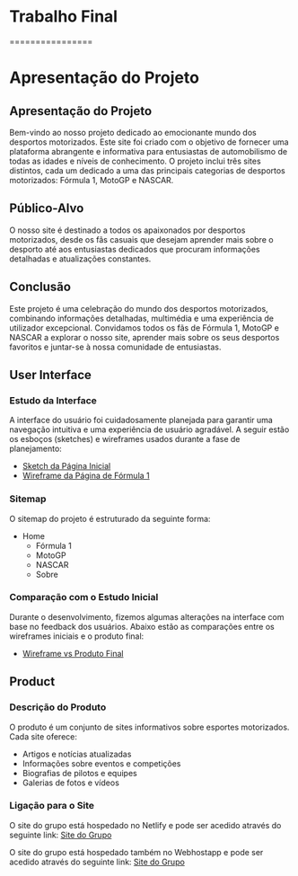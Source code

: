 # Trabalho Final
================

# Apresentação do Projeto

## Apresentação do Projeto

Bem-vindo ao nosso projeto dedicado ao emocionante mundo dos desportos motorizados. Este site foi criado com o objetivo de fornecer uma plataforma abrangente e informativa para entusiastas de automobilismo de todas as idades e níveis de conhecimento. O projeto inclui três sites distintos, cada um dedicado a uma das principais categorias de desportos motorizados: Fórmula 1, MotoGP e NASCAR.

## Público-Alvo

O nosso site é destinado a todos os apaixonados por desportos motorizados, desde os fãs casuais que desejam aprender mais sobre o desporto até aos entusiastas dedicados que procuram informações detalhadas e atualizações constantes.

## Conclusão
Este projeto é uma celebração do mundo dos desportos motorizados, combinando informações detalhadas, multimédia e uma experiência de utilizador excepcional. Convidamos todos os fãs de Fórmula 1, MotoGP e NASCAR a explorar o nosso site, aprender mais sobre os seus desportos favoritos e juntar-se à nossa comunidade de entusiastas.

## User Interface

### Estudo da Interface

A interface do usuário foi cuidadosamente planejada para garantir uma navegação intuitiva e uma experiência de usuário agradável. A seguir estão os esboços (sketches) e wireframes usados durante a fase de planejamento:

- [Sketch da Página Inicial](link_to_sketch)
- [Wireframe da Página de Fórmula 1](link_to_wireframe)

### Sitemap

O sitemap do projeto é estruturado da seguinte forma:

- Home
  - Fórmula 1
  - MotoGP
  - NASCAR
  - Sobre

### Comparação com o Estudo Inicial

Durante o desenvolvimento, fizemos algumas alterações na interface com base no feedback dos usuários. Abaixo estão as comparações entre os wireframes iniciais e o produto final:

- [Wireframe vs Produto Final](link_to_comparison)

## Product

### Descrição do Produto

O produto é um conjunto de sites informativos sobre esportes motorizados. Cada site oferece:

- Artigos e notícias atualizadas
- Informações sobre eventos e competições
- Biografias de pilotos e equipes
- Galerias de fotos e vídeos

### Ligação para o Site

O site do grupo está hospedado no Netlify e pode ser acedido através do seguinte link: [Site do Grupo](https://666c680230c660d22f6b3af6--race4grade.netlify.app/)

O site do grupo está hospedado também no Webhostapp e pode ser acedido através do seguinte link: [Site do Grupo](https://race4grade.000webhostapp.com/Index.html)



